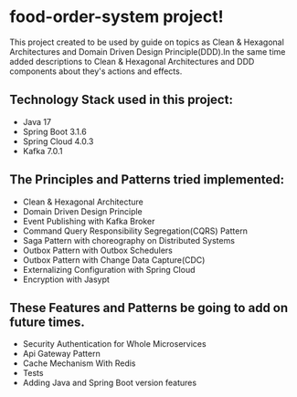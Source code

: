 # food-order-system project!

This project created to be used by guide on topics as Clean & Hexagonal Architectures and Domain Driven Design Principle(DDD).In the same time added descriptions to Clean & Hexagonal Architectures and DDD components about they's actions and effects.

## Technology Stack used in this project:

<ul>
<li>Java 17</li>
<li>Spring Boot 3.1.6</li>
<li>Spring Cloud 4.0.3</li>
<li>Kafka 7.0.1</li>
</ul>

## The Principles and Patterns tried implemented:

<ul>
<li>Clean & Hexagonal Architecture</li>
<li>Domain Driven Design Principle</li>
<li>Event Publishing with Kafka Broker</li>
<li>Command Query Responsibility Segregation(CQRS) Pattern</li>
<li>Saga Pattern with choreography on Distributed Systems</li>
<li>Outbox Pattern with Outbox Schedulers</li>
<li>Outbox Pattern with Change Data Capture(CDC)</li>
<li>Externalizing Configuration with Spring Cloud</li>
<li>Encryption with Jasypt</li>
</ul>

## These Features and Patterns be going to add on future times.

<ul>
<li>Security Authentication for Whole Microservices</li>
<li>Api Gateway Pattern</li>
<li>Cache Mechanism With Redis</li>
<li>Tests</li>
<li>Adding Java and Spring Boot version features</li>
</ul>



